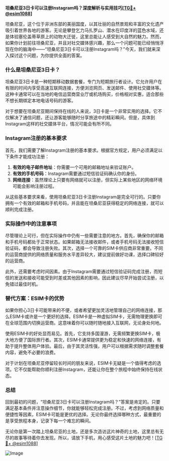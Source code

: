 **坦桑尼亚3日卡可以注册Instagram吗？深度解析与实用技巧[[TG💪+ @esim1088](https://t.me/s/esim1088)]**

坦桑尼亚，这个位于非洲东部的美丽国度，以其壮丽的自然景观和丰富的文化遗产吸引着世界各地的游客。无论是攀登乞力马扎罗山、潜水在印度洋的蓝色水域，还是体验塞伦盖蒂草原上的动物大迁徙，这里总能让人感受到大自然的魅力。然而，如果你计划前往坦桑尼亚，并且对社交媒体感兴趣，那么一个问题可能已经悄悄浮现在你的脑海中——“坦桑尼亚3日卡可以注册Instagram吗？”今天，我们就来深入探讨这个问题，为你提供全面的答案。

### 什么是坦桑尼亚3日卡？

坦桑尼亚3日卡是一种短期移动数据套餐，专门为短期旅行者设计。它允许用户在有限的时间内享受高速互联网连接，方便浏览网页、发送邮件、使用社交媒体等。这种卡通常可以在当地的电信运营商营业厅或机场购买，价格相对实惠，适合那些不想长期绑定本地电话号码的游客。

对于想要在坦桑尼亚期间保持在线的人来说，3日卡是一个非常实用的选择。它不仅解决了通信问题，还让游客能够随时分享旅途中的精彩瞬间。但是，具体到Instagram这样的社交媒体平台，情况可能会有所不同。

### Instagram注册的基本要求

首先，我们需要了解Instagram注册的基本要求。根据官方规定，用户必须满足以下条件才能成功注册：

1. **有效的电子邮件地址**：你需要一个可用的邮箱地址来验证账户。
2. **有效的手机号码**：Instagram需要通过短信验证码确认你的身份。
3. **网络连接**：虽然理论上只要有网络就可以注册，但实际上某些地区的网络环境可能会影响注册过程。

从这些基本要求来看，使用坦桑尼亚3日卡注册Instagram是完全可行的。只要你拥有一个有效的邮箱和手机号码，并且能在坦桑尼亚获得稳定的网络连接，就可以顺利完成注册。

### 实际操作中的注意事项

尽管理论上可行，但在实际操作中仍有一些需要注意的地方。首先，确保你的邮箱和手机号码都处于正常状态。如果邮箱无法接收邮件，或者手机号码无法接收短信验证码，都会导致注册失败。其次，选择一个可靠的SIM卡供应商非常重要。不同的运营商提供的网络质量和服务水平差异较大，建议提前做好功课，选择口碑较好的运营商。

此外，还需要考虑时间因素。由于Instagram需要通过短信验证码完成注册，而短信的发送和接收可能受到时差或其他因素的影响，因此建议尽早开始尝试注册，以免错过最佳时机。

### 替代方案：ESIM卡的优势

如果你担心3日卡可能带来的不便，或者希望更加灵活地管理自己的网络连接，那么ESIM卡或许是一个更好的选择。ESIM卡是一种虚拟SIM卡，无需物理更换即可在全球范围内切换运营商。这意味着你可以随时随地接入互联网，无论身处何地。

使用ESIM卡的好处显而易见。首先，它支持多国漫游，无需频繁更换SIM卡，极大地方便了国际旅行者。其次，ESIM卡通常提供更为稳定和快速的网络连接，有助于提升整体用户体验。最后，由于其灵活性强，用户可以根据需求随时调整套餐内容，避免不必要的浪费。

对于计划在坦桑尼亚停留较长时间的朋友来说，ESIM卡无疑是一个值得考虑的选项。它不仅能帮助你顺利注册Instagram，还能让你在整个旅程中始终保持在线状态。

### 总结

回到最初的问题，“坦桑尼亚3日卡可以注册Instagram吗？”答案是肯定的。只要满足基本条件并注意操作细节，你就能够轻松完成注册。不过，考虑到网络质量和便捷性等因素，ESIM卡可能是更优的选择。无论你最终选择哪种方式，最重要的是享受旅程本身，记录下每一个难忘的瞬间。

无论你是第一次踏上坦桑尼亚的土地，还是多次造访这片神奇的土地，这里总有无尽的故事等待着你去发现。所以，请放下手机，用心感受这片土地的魅力吧！[[TG💪+ @esim1088](https://t.me/s/esim1088)]

![Image](https://i.postimg.cc/4NQfJmqS/Snipaste-2025-05-13-00-14-12.png)